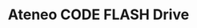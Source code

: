 ---
title: Ateneo CODE FLASH Drive
redirect_to: https://drive.google.com/drive/folders/10Aucukf-WuwMXzGbfQAGZbm-xwR4A-Bd?usp=sharing
redirect_from: 
  - /FLASHDrive
  - /flashdrive
---
